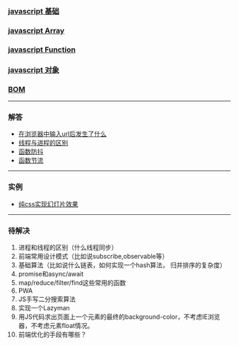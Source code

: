 ### [javascript 基础](note/Base.md)

### [javascript Array](note/Array.md)

### [javascript Function](note/Function.md)

### [javascript 对象](note/对象.md)

### [BOM](note/BOM.md)
---

### 解答

* [在浏览器中输入url后发生了什么](note/problems/what-really-happens-when-you-navigate-to-a-url.md)
* [线程与进程的区别](note/problems/README.md#线程与进程的区别)
* [函数防抖](note/problems/README.md#函数防抖)
* [函数节流](note/problems/README.md#函数节流)

---

### 实例

* [纯css实现幻灯片效果](code/prue-css-silder-1.html)

---

### 待解决

1. 进程和线程的区别（什么线程同步）
2. 前端常用设计模式（比如说subscribe,observable等）
3. 基础算法（比如说什么链表，如何实现一个hash算法， 归并排序的复杂度）
4. promise和async/await
5. map/reduce/filter/find这些常用的函数 
6.  PWA
7. JS手写二分搜索算法
8. 实现一个Lazyman
9. 用JS代码求出页面上一个元素的最终的background-color，不考虑IE浏览器，不考虑元素float情况。
10. 前端优化的手段有哪些？